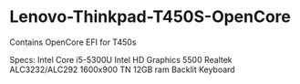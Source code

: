 # Lenovo-Thinkpad-T450S-OpenCore
Contains OpenCore EFI for T450s

Specs:
Intel Core i5-5300U
Intel HD Graphics 5500
Realtek ALC3232/ALC292
1600x900 TN
12GB ram
Backlit Keyboard
